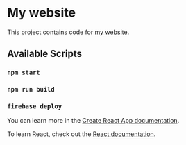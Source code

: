 # My website


This project contains code for [my website](https://konsolamini.com).

## Available Scripts

### `npm start`

### `npm run build`

### `firebase deploy`
You can learn more in the [Create React App documentation](https://facebook.github.io/create-react-app/docs/getting-started).

To learn React, check out the [React documentation](https://reactjs.org/).

